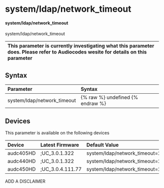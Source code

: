 ﻿---
description: system/ldap/network_timeout
search: false
---

# system/ldap/network_timeout

#### system/ldap/network_timeout

system/ldap/network_timeout


| This parameter is currently investigating what this parameter does. Please refer to Audiocodes wesite for details on this parameter | 
| :--- |

## Syntax
| Parameter | Syntax |
| :--- | :--- |
|system/ldap/network_timeout | {% raw %} undefined {% endraw %}|

## Devices
This parameter is available on the following devices

| Device | Latest Firmware | Default Value |
|:---|:---|:---|
| audc405HD | ;UC_3.0.1.322 | system/ldap/network_timeout=2 
| audc440HD | ;UC_3.0.1.322 | system/ldap/network_timeout=2 
| audc450HD | ;UC_3.0.4.111.77 | system/ldap/network_timeout=2 

ADD A DISCLAIMER
